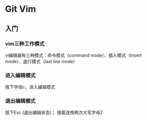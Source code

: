 # Git Vim

## 入门

### vim三种工作模式

vi编辑器有三种模式：命令模式（command mode）、插入模式（Insert mode）、底行模式（last line mode）

### 进入编辑模式

按下字母c，进入编辑模式

### 退出编辑模式

按下Esc (退出编辑状态)； 接着连按两次大写字母Z
